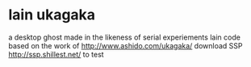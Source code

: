# lain ukagaka
 a desktop ghost made in the likeness of serial experiements lain
 code based on the work of http://www.ashido.com/ukagaka/ 
 download SSP http://ssp.shillest.net/ to test